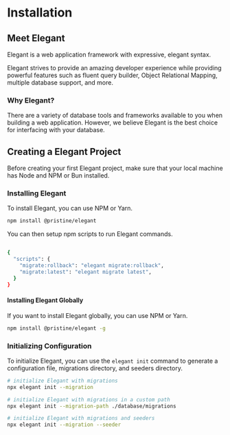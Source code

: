 # Installation
<show-structure for="chapter,procedure" depth="2"/>

## Meet Elegant
Elegant is a web application framework with expressive, elegant syntax.

Elegant strives to provide an amazing developer experience while providing powerful features such as fluent query builder,
Object Relational Mapping, multiple database support, and more.

### Why Elegant? 
There are a variety of database tools and frameworks available to you when building a web application. 
However, we believe Elegant is the best choice for interfacing with your database.

## Creating a Elegant Project
Before creating your first Elegant project, make sure that your local machine has Node and NPM or Bun installed. 

### Installing Elegant
To install Elegant, you can use NPM or Yarn.
```bash
npm install @pristine/elegant
```

You can then setup npm scripts to run Elegant commands.

```bash

{
  "scripts": {
    "migrate:rollback": "elegant migrate:rollback",
    "migrate:latest": "elegant migrate latest",
  }
}
```

#### Installing Elegant Globally
If you want to install Elegant globally, you can use NPM or Yarn.

```bash
npm install @pristine/elegant -g
```

### Initializing Configuration
To initialize Elegant, you can use the `elegant init` command to generate a configuration file, 
migrations directory, and seeders directory.

```bash
# initialize Elegant with migrations
npx elegant init --migration

# initialize Elegant with migrations in a custom path
npx elegant init --migration-path ./database/migrations

# initialize Elegant with migrations and seeders
npx elegant init --migration --seeder
```
